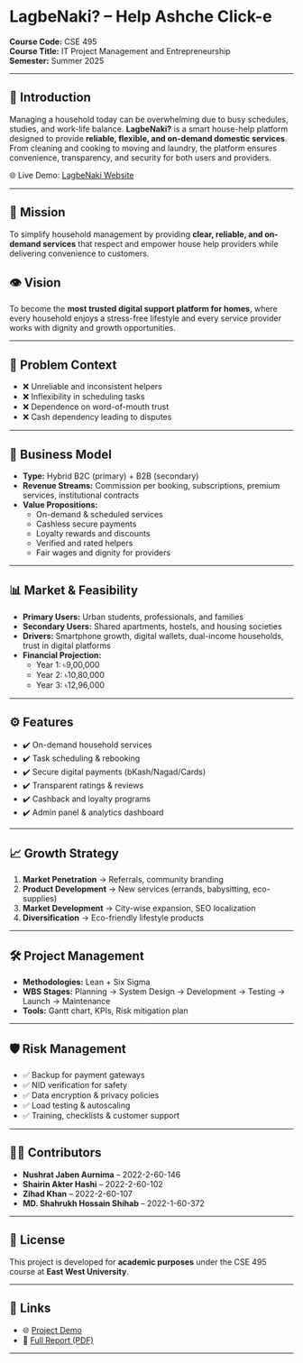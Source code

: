 # LagbeNaki? – Help Ashche Click-e

**Course Code:** CSE 495  
**Course Title:** IT Project Management and Entrepreneurship  
**Semester:** Summer 2025  

---

## 📌 Introduction
Managing a household today can be overwhelming due to busy schedules, studies, and work-life balance. **LagbeNaki?** is a smart house-help platform designed to provide **reliable, flexible, and on-demand domestic services**. From cleaning and cooking to moving and laundry, the platform ensures convenience, transparency, and security for both users and providers.

🌐 Live Demo: [LagbeNaki Website](https://lagbenaki.netlify.app/)

---

## 🎯 Mission
To simplify household management by providing **clear, reliable, and on-demand services** that respect and empower house help providers while delivering convenience to customers.

## 👁️ Vision
To become the **most trusted digital support platform for homes**, where every household enjoys a stress-free lifestyle and every service provider works with dignity and growth opportunities.

---

## 🚩 Problem Context
- ❌ Unreliable and inconsistent helpers  
- ❌ Inflexibility in scheduling tasks  
- ❌ Dependence on word-of-mouth trust  
- ❌ Cash dependency leading to disputes  

---

## 💼 Business Model
- **Type:** Hybrid B2C (primary) + B2B (secondary)  
- **Revenue Streams:** Commission per booking, subscriptions, premium services, institutional contracts  
- **Value Propositions:**  
  - On-demand & scheduled services  
  - Cashless secure payments  
  - Loyalty rewards and discounts  
  - Verified and rated helpers  
  - Fair wages and dignity for providers  

---

## 📊 Market & Feasibility
- **Primary Users:** Urban students, professionals, and families  
- **Secondary Users:** Shared apartments, hostels, and housing societies  
- **Drivers:** Smartphone growth, digital wallets, dual-income households, trust in digital platforms  
- **Financial Projection:**  
  - Year 1: ৳9,00,000  
  - Year 2: ৳10,80,000  
  - Year 3: ৳12,96,000  

---

## ⚙️ Features
- ✔️ On-demand household services  
- ✔️ Task scheduling & rebooking  
- ✔️ Secure digital payments (bKash/Nagad/Cards)  
- ✔️ Transparent ratings & reviews  
- ✔️ Cashback and loyalty programs  
- ✔️ Admin panel & analytics dashboard  

---

## 📈 Growth Strategy
1. **Market Penetration** → Referrals, community branding  
2. **Product Development** → New services (errands, babysitting, eco-supplies)  
3. **Market Development** → City-wise expansion, SEO localization  
4. **Diversification** → Eco-friendly lifestyle products  

---

## 🛠️ Project Management
- **Methodologies:** Lean + Six Sigma  
- **WBS Stages:** Planning → System Design → Development → Testing → Launch → Maintenance  
- **Tools:** Gantt chart, KPIs, Risk mitigation plan  

---

## 🛡️ Risk Management
- ✅ Backup for payment gateways  
- ✅ NID verification for safety  
- ✅ Data encryption & privacy policies  
- ✅ Load testing & autoscaling  
- ✅ Training, checklists & customer support  

---

## 👨‍💻 Contributors
- **Nushrat Jaben Aurnima** – 2022-2-60-146  
- **Shairin Akter Hashi** – 2022-2-60-102  
- **Zihad Khan** – 2022-2-60-107  
- **MD. Shahrukh Hossain Shihab** – 2022-1-60-372  

---

## 📜 License
This project is developed for **academic purposes** under the CSE 495 course at **East West University**.  

---

## 🔗 Links
- 🌐 [Project Demo](https://lagbenaki.netlify.app/)  
- 📄 [Full Report (PDF)](./LagbeNaki_Project_report.pdf)  

---
